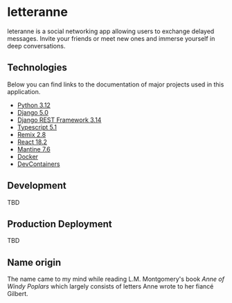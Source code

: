 # letteranne

leteranne is a social networking app allowing users to exchange delayed messages. Invite your friends or meet new ones and immerse yourself in deep conversations.

## Technologies

Below you can find links to the documentation of major projects used in this application.

- [Python 3.12](https://docs.python.org/3.12/)
- [Django 5.0](https://docs.djangoproject.com/en/5.0/)
- [Django REST Framework 3.14](https://www.django-rest-framework.org/)
- [Typescript 5.1](https://www.typescriptlang.org/docs/)
- [Remix 2.8](https://remix.run/docs/en/2.8)
- [React 18.2](https://react.dev/learn)
- [Mantine 7.6](https://mantine.dev/getting-started/)
- [Docker](https://docs.docker.com/)
- [DevContainers](https://containers.dev/)

## Development

TBD

## Production Deployment

TBD

## Name origin

The name came to my mind while reading L.M. Montgomery's book *Anne of Windy Poplars* which largely consists of letters Anne wrote to her fiancé Gilbert.
